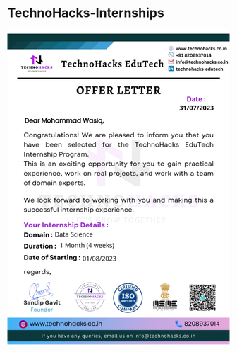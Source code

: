 # TechnoHacks-Internships
![TechnoHacks Internships](https://github.com/MohammadWasiq0786/TechnoHacks-Internships/blob/main/Offer%20Letter/Offer%20Letter.png)
